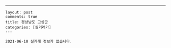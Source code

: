 ---
    layout: post
    comments: true
    title: 경상남도 고성군
    categories: [실거래가]
    ---

    2021-06-10 실거래 정보가 없습니다.

    